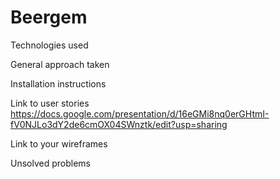 # Beergem

Technologies used

General approach taken


Installation instructions

Link to user stories
https://docs.google.com/presentation/d/16eGMi8nq0erGHtmI-fV0NJLo3dY2de6cmOX04SWnztk/edit?usp=sharing

Link to your wireframes


Unsolved problems
